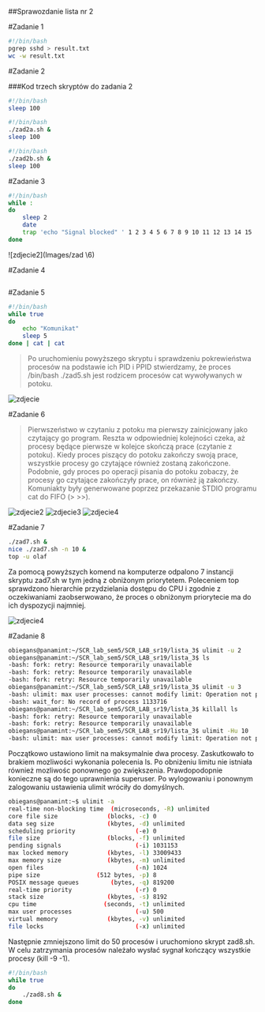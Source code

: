 ##Sprawozdanie lista nr 2

#Zadanie 1

```bash
#!/bin/bash
pgrep sshd > result.txt
wc -w result.txt
```

#Zadanie 2

###Kod trzech skryptów do zadania 2

```bash
#!/bin/bash
sleep 100
```

```bash
#!/bin/bash
./zad2a.sh &
sleep 100
```

```bash
#!/bin/bash
./zad2b.sh &
sleep 100
```

#Zadanie 3

```bash
#!/bin/bash
while :
do
	sleep 2
	date
	trap 'echo "Signal blocked" ' 1 2 3 4 5 6 7 8 9 10 11 12 13 14 15
done
```
![zdjecie2](Images/zad \6)

#Zadanie 4

```bash

```

#Zadanie 5

```bash
#!/bin/bash
while true
do
    echo "Komunikat"
    sleep 5
done | cat | cat
```

>Po uruchomieniu powyższego skryptu i sprawdzeniu pokrewieństwa procesów na podstawie ich PID i PPID stwierdzamy, że proces /bin/bash ./zad5.sh jest rodzicem procesów cat wywoływanych w potoku.

![zdjecie](Images/zad5)

#Zadanie 6

>Pierwszeństwo w czytaniu z potoku ma pierwszy zainicjowany jako czytający go program. Reszta w odpowiedniej kolejności czeka, aż procesy będące pierwsze w kolejce skończą prace (czytanie z potoku). Kiedy proces piszący do potoku zakończy swoją prace, wszystkie procesy go czytające również zostaną zakończone. Podobnie, gdy proces po operacji pisania do potoku zobaczy, że procesy go czytające zakończyły prace, on również ją zakończy. Komuniakty były generwowane poprzez przekazanie STDIO programu cat do FIFO (> >>).

![zdjecie2](Images/"zad6)
![zdjecie3](Images/zad61)
![zdjecie4](Images/zad61)

#Zadanie 7

```bash
./zad7.sh &
nice ./zad7.sh -n 10 &
top -u olaf
```

Za pomocą powyższych komend na komputerze odpalono 7 instancji skryptu zad7.sh w tym jedną z obniżonym priorytetem. Poleceniem top sprawdzono hierarchie przydzielania dostępu do CPU i zgodnie z oczekiwaniami zaobserwowano, że proces o obniżonym priorytecie ma do ich dyspozycji najmniej.

![zdjecie4](Images/zad71)

#Zadanie 8

```bash
obiegans@panamint:~/SCR_lab_sem5/SCR_LAB_sr19/lista_3$ ulimit -u 2
obiegans@panamint:~/SCR_lab_sem5/SCR_LAB_sr19/lista_3$ ls
-bash: fork: retry: Resource temporarily unavailable
-bash: fork: retry: Resource temporarily unavailable
-bash: fork: retry: Resource temporarily unavailable
obiegans@panamint:~/SCR_lab_sem5/SCR_LAB_sr19/lista_3$ ulimit -u 3
-bash: ulimit: max user processes: cannot modify limit: Operation not permitted
-bash: wait_for: No record of process 1133716
obiegans@panamint:~/SCR_lab_sem5/SCR_LAB_sr19/lista_3$ killall ls
-bash: fork: retry: Resource temporarily unavailable
-bash: fork: retry: Resource temporarily unavailable
obiegans@panamint:~/SCR_lab_sem5/SCR_LAB_sr19/lista_3$ ulimit -Hu 10
-bash: ulimit: max user processes: cannot modify limit: Operation not permitted
```

Początkowo ustawiono limit na maksymalnie dwa procesy. Zaskutkowało to brakiem mozliwości wykonania polecenia ls. Po obniżeniu limitu nie istniała również mozliwośc ponownego go zwiększenia. Prawdopodopnie konieczne są do tego uprawnienia superuser. Po wylogowaniu i ponownym zalogowaniu ustawienia ulimit wróciły do domyślnych.

```bash
obiegans@panamint:~$ ulimit -a
real-time non-blocking time  (microseconds, -R) unlimited
core file size              (blocks, -c) 0
data seg size               (kbytes, -d) unlimited
scheduling priority                 (-e) 0
file size                   (blocks, -f) unlimited
pending signals                     (-i) 1031153
max locked memory           (kbytes, -l) 33009433
max memory size             (kbytes, -m) unlimited
open files                          (-n) 1024
pipe size                (512 bytes, -p) 8
POSIX message queues         (bytes, -q) 819200
real-time priority                  (-r) 0
stack size                  (kbytes, -s) 8192
cpu time                   (seconds, -t) unlimited
max user processes                  (-u) 500
virtual memory              (kbytes, -v) unlimited
file locks                          (-x) unlimited
```
Następnie zmniejszono limit do 50 procesów i uruchomiono skrypt zad8.sh. W celu zatrzymania procesów należało wysłać sygnał kończący wszystkie procesy (kill -9 -1).

```bash
#!/bin/bash
while true
do
	./zad8.sh &
done
```
